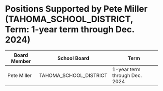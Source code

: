 # Positions Supported by Pete Miller (TAHOMA_SCHOOL_DISTRICT, Term: 1-year term through Dec. 2024)

| Board Member | School Board | Term |
|--------------|--------------|------|
| Pete Miller | TAHOMA_SCHOOL_DISTRICT | 1-year term through Dec. 2024 |

